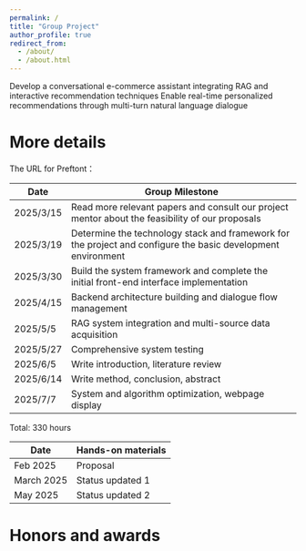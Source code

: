 ```yaml
---
permalink: /
title: "Group Project"
author_profile: true
redirect_from: 
  - /about/
  - /about.html
---
```


Develop a conversational e-commerce assistant integrating RAG and interactive recommendation techniques
Enable real-time personalized recommendations through multi-turn natural language dialogue


More details
======
The URL for Preftont：

| Date | Group Milestone |
| ---- | ---- |
| 2025/3/15 | Read more relevant papers and consult our project mentor about the feasibility of our proposals |
| 2025/3/19 | Determine the technology stack and framework for the project and configure the basic development environment |
| 2025/3/30 | Build the system framework and complete the initial front-end interface implementation |
| 2025/4/15 | Backend architecture building and dialogue flow management |
| 2025/5/5 | RAG system integration and multi-source data acquisition |
| 2025/5/27 | Comprehensive system testing |
| 2025/6/5 | Write introduction, literature review |
| 2025/6/14 | Write method, conclusion, abstract |
| 2025/7/7 | System and algorithm optimization, webpage display |

Total: 330 hours

| Date | Hands-on materials |
| ---- | ---- |
| Feb 2025 | Proposal |
| March 2025 | Status updated 1 |
| May 2025 | Status updated 2 |

Honors and awards
======



